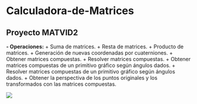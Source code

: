 # Calculadora-de-Matrices
## Proyecto MATVID2
**- Operaciones:**
    + Suma de matrices.
    + Resta de matrices.
    + Producto de matrices.
    + Generación de nuevas coordenadas por cuaterniones.
    + Obtener matrices compuestas.
    + Resolver matrices compuestas.
    + Obtener matrices compuestas de un primitivo gráfico según ángulos dados.
    + Resolver matrices compuestas de un primitivo gráfico según ángulos dados.
    + Obtener la perspectiva de los puntos originales y los transformados con las matrices compuestas.

<img src="https://img.shields.io/badge/Visual_Studio-5C2D91?style=for-the-badge&logo=visual%20studio&logoColor=white"/>
